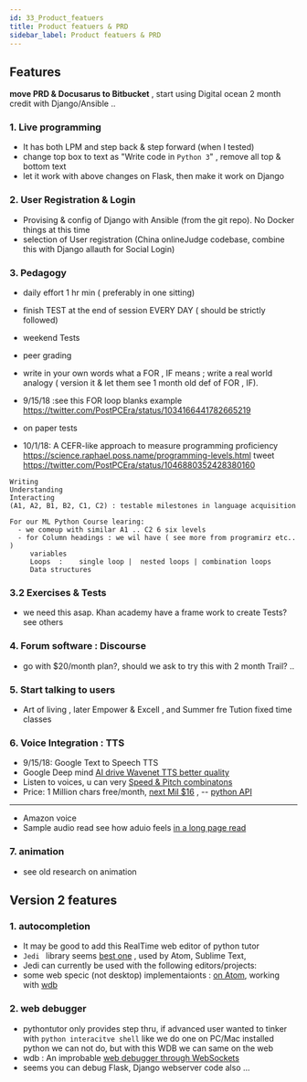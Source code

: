 ```yaml
---
id: 33_Product_featuers
title: Product featuers & PRD
sidebar_label: Product featuers & PRD
---
```



## Features

**move PRD & Docusarus to Bitbucket** , start using Digital ocean 2 month credit with Django/Ansible ..

### 1. Live programming 
- It has both LPM and step back & step forward (when I tested)
- change top box to text as  "Write code in `Python 3`" , remove all top & bottom text
- let it work with above changes on Flask, then make it work on Django

### 2. User Registration & Login
- Provising & config of Django with Ansible (from the git repo). No Docker things at this time
- selection of User registration (China onlineJudge codebase, combine this with Django allauth for Social Login)

### 3. Pedagogy
- daily effort 1 hr min ( preferably in one sitting) 
- finish TEST at the end of session EVERY DAY ( should be strictly followed)
- weekend Tests
- peer grading
- write in your own words what a FOR , IF means ; write a real world analogy ( version it & let them see 1 month old def of FOR , IF). 
- 9/15/18 :see this FOR loop blanks example https://twitter.com/PostPCEra/status/1034166441782665219
- on paper tests

- 10/1/18: A CEFR-like approach to measure programming proficiency https://science.raphael.poss.name/programming-levels.html tweet https://twitter.com/PostPCEra/status/1046880352428380160
```
Writing
Understanding
Interacting
(A1, A2, B1, B2, C1, C2) : testable milestones in language acquisition

For our ML Python Course learing:
  - we comeup with similar A1 .. C2 6 six levels
  - for Column headings : we wil have ( see more from programirz etc.. )
     variables
     Loops  :    single loop |  nested loops | combination loops
     Data structures
```


### 3.2 Exercises & Tests
- we need this asap. Khan academy have a frame work to create Tests? see others 


### 4. Forum software : Discourse
-  go with $20/month plan?, should we ask to try this with 2 month Trail? .. 

### 5. Start talking to users
-  Art of living , later Empower & Excell , and Summer fre Tution fixed time classes 

### 6. Voice Integration : TTS
- 9/15/18: Google Text to Speech TTS
-  Google Deep mind [AI drive Wavenet TTS better quality](https://www.theverge.com/2018/3/27/17167200/google-ai-speech-tts-cloud-deepmind-wavenet)
- Listen to voices, u can very [Speed & Pitch combinatons](https://cloud.google.com/text-to-speech/)
- Price: 1 Million chars free/month, [next Mil $16](https://cloud.google.com/text-to-speech/pricing) , -- [python API](https://github.com/GoogleCloudPlatform/python-docs-samples/tree/master/texttospeech/cloud-client)
----
- Amazon voice
- Sample audio read see how aduio feels [in a long page read](http://slideplayer.com/slide/10836541/)
 
### 7. animation 
- see old research on animation 
 
 ## Version 2 features
 
 ### 1. autocompletion
 - It may be good to add this RealTime web editor of python tutor
 - `Jedi ` library seems [best one]() , used by Atom, Sublime Text,  
 - Jedi can currently be used with the following editors/projects: 
 - some web specic (not desktop) implementaionts : [on Atom](https://atom.io/packages/autocomplete-python-jedi), working with [wdb](https://github.com/Kozea/wdb)
 
 ### 2. web debugger
 - pythontutor only provides step thru, if advanced user wanted to tinker with `python interacitve shell` like we do one on PC/Mac installed python
  we can not do, but with this WDB we can same on the web
 - wdb : An improbable [web debugger through WebSockets](https://github.com/Kozea/wdb)
 - seems you can debug Flask, Django webserver code also ...
